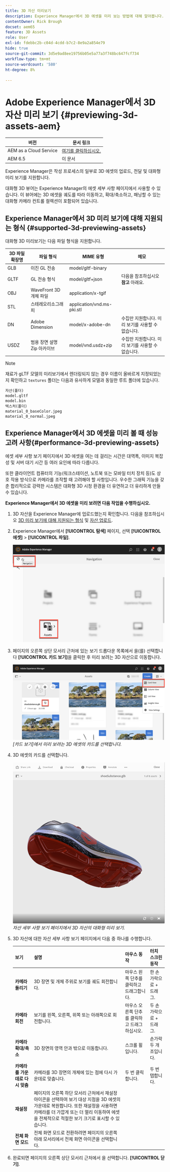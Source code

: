 ```yaml
---
title: 3D 자산 미리보기
description: Experience Manager에서 3D 에셋을 미리 보는 방법에 대해 알아봅니다.
contentOwner: Rick Brough
docset: aem65
feature: 3D Assets
role: User
exl-id: fdebbc2b-c04d-4cdd-b7c2-8e9a2a854e79
hide: true
source-git-commit: 3d5e9ad8ee19756b05e5a77a3f748bc647fcf734
workflow-type: tm+mt
source-wordcount: '580'
ht-degree: 8%

---
```


# Adobe Experience Manager에서 3D 자산 미리 보기 {#previewing-3d-assets-aem}

| 버전 | 문서 링크 |
| -------- | ---------------------------- |
| AEM as a Cloud Service | [여기를 클릭하십시오.](https://experienceleague.adobe.com/docs/experience-manager-cloud-service/content/assets/manage/previewing-3d-assets.html?lang=en) |
| AEM 6.5 | 이 문서 |

Experience Manager은 작성 프로세스의 일부로 3D 에셋의 업로드, 전달 및 대화형 미리 보기를 지원합니다.

대화형 3D 뷰어는 Experience Manager의 에셋 세부 사항 페이지에서 사용할 수 있습니다. 이 뷰어에는 3D 에셋을 궤도를 따라 이동하고, 확대/축소하고, 패닝할 수 있는 대화형 카메라 컨트롤 컬렉션이 포함되어 있습니다.

<!-- See also [Working with 3D assets in Dynamic Media](/help/assets/assets-3d.md). -->

## Experience Manager에서 3D 미리 보기에 대해 지원되는 형식 {#supported-3d-previewing-assets}

대화형 3D 미리보기는 다음 파일 형식을 지원합니다.

| 3D 파일 확장명 | 파일 형식 | MIME 유형 | 메모 |
|---|---|---|---|
| GLB | 이진 GL 전송 | model/gltf-binary |  |
| GLTF | GL 전송 형식 | model/gltf+json | 다음을 참조하십시오 **참고** 아래요. |
| OBJ | WaveFront 3D 개체 파일 | application/x-tgif |  |
| STL | 스테레오리소그래피 | application/vnd.ms-pki.stl |  |
| DN | Adobe Dimension | model/x-adobe-dn | 수집만 지원합니다. 미리 보기를 사용할 수 없습니다. |
| USDZ | 범용 장면 설명 Zip 아카이브 | model/vnd.usdz+zip | 수집만 지원합니다. 미리 보기를 사용할 수 없습니다. |

>[!NOTE]
>
>재료가 gLTF 모델의 미리보기에서 렌더링되지 않는 경우 이름이 올바르게 지정되었는지 확인하고 `textures` 폴더는 다음과 유사하게 모델과 동일한 루트 폴더에 있습니다.

    자산(폴더)
    model.gltf
    model.bin
    텍스처(폴더)
    material_0_baseColor.jpeg
    material_0_normal.jpeg

## Experience Manager에서 3D 에셋을 미리 볼 때 성능 고려 사항{#performance-3d-previewing-assets}

에셋 세부 사항 보기 페이지에서 3D 에셋을 여는 데 걸리는 시간은 대역폭, 이미지 복잡성 및 서버 대기 시간 등 여러 요인에 따라 다릅니다.

또한 클라이언트 컴퓨터의 기능(워크스테이션, 노트북 또는 모바일 터치 장치 등)도 상호 작용 방식으로 카메라를 조작할 때 고려해야 할 사항입니다. 우수한 그래픽 기능을 갖춘 합리적으로 강력한 시스템은 대화형 3D 시청 환경을 더 유연하고 더 유리하게 만들 수 있습니다.

**Experience Manager에서 3D 에셋을 미리 보려면 다음 작업을 수행하십시오.**

1. 3D 자산을 Experience Manager에 업로드했는지 확인합니다.
다음을 참조하십시오 [3D 미리 보기에 대해 지원되는 형식](#supported-3d-previewing-assets) 및 [자산 업로드](/help/assets/manage-assets.md#uploading-assets).
1. Experience Manager에서 **[!UICONTROL 탐색]** 페이지, 선택 **[!UICONTROL 에셋]** > **[!UICONTROL 파일]**.

   ![탐색 페이지](/help/assets/assets-dm/navigation-assets.png)

1. 페이지의 오른쪽 상단 모서리 근처에 있는 보기 드롭다운 목록에서 을(를) 선택합니다 **[!UICONTROL 카드 보기]**&#x200B;을 클릭한 후 미리 보려는 3D 자산으로 이동합니다.

   ![3D 카드 선택](/help/assets/assets-dm/3d-card-select.png)
   _[카드 보기]에서 미리 보려는 3D 에셋의 카드를 선택합니다._

1. 3D 에셋의 카드를 선택합니다.

   ![대화형 3D 미리보기](/help/assets/assets-dm/3d-preview.png)
   _자산 세부 사항 보기 페이지에서 3D 자산의 대화형 미리 보기._
1. 3D 자산에 대한 자산 세부 사항 보기 페이지에서 다음 중 하나를 수행합니다.

   | 보기 | 설명 | 마우스 동작 | 터치 스크린 동작 |
   | --- | --- | --- | --- |
   | **카메라 돌리기** | 3D 장면 및 개체 주위로 보기를 궤도 회전합니다. | 마우스 왼쪽 단추를 클릭하고 드래그합니다. | 한 손가락으로 + 드래그. |
   | **카메라 회전** | 보기를 왼쪽, 오른쪽, 위쪽 또는 아래쪽으로 회전합니다. | 마우스 오른쪽 단추를 클릭하고 드래그하십시오. | 두 손가락으로 + 드래그. |
   | **카메라 확대/축소** | 3D 장면의 영역 안과 밖으로 이동합니다. | 스크롤 휠입니다. | 손가락 두 개 조입니다. |
   | **카메라를 가운데로 다시 맞춤** | 카메라를 3D 장면의 개체에 있는 점에 다시 가운데로 맞춥니다. | 두 번 클릭합니다. | 두 번 탭합니다. |
   | **재설정** | 페이지의 오른쪽 하단 모서리 근처에서 재설정 아이콘을 선택하여 보기 대상 지점을 3D 에셋의 가운데로 복원합니다. 또한 재설정을 사용하면 카메라를 더 가깝게 또는 더 멀리 이동하여 에셋을 전체적으로 적절한 보기 크기로 표시할 수 있습니다. |  |  |
   | **전체 화면 모드** | 전체 화면 모드로 전환하려면 페이지의 오른쪽 아래 모서리에서 전체 화면 아이콘을 선택합니다. |  |  |

1. 완료되면 페이지의 오른쪽 상단 모서리 근처에서 을 선택합니다. **[!UICONTROL 닫기]**.
